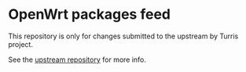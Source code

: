 # OpenWrt packages feed

This repository is only for changes submitted to the upstream by Turris project.

See the [upstream repository](https://github.com/openwrt/packages) for more info.
